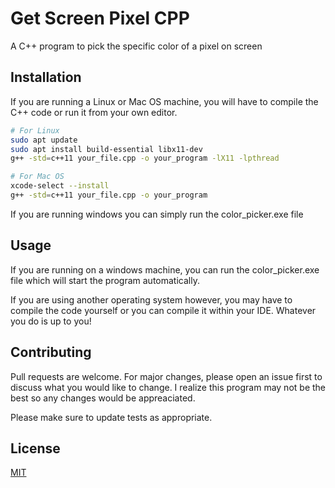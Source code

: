 # Get Screen Pixel CPP

A C++ program to pick the specific color of a pixel on screen

## Installation

If you are running a Linux or Mac OS machine, you will have to compile the C++ code or run it from your own editor. 
```bash
# For Linux
sudo apt update
sudo apt install build-essential libx11-dev
g++ -std=c++11 your_file.cpp -o your_program -lX11 -lpthread

# For Mac OS
xcode-select --install
g++ -std=c++11 your_file.cpp -o your_program
```
If you are running windows you can simply run the color_picker.exe file

## Usage
If you are running on a windows machine, you can run the color_picker.exe file which will start the program automatically.

If you are using another operating system however, you may have to compile the code yourself or you can compile it within your IDE. Whatever you do is up to you!

## Contributing

Pull requests are welcome. For major changes, please open an issue first
to discuss what you would like to change. I realize this program may not be the best so any changes would be appreaciated.

Please make sure to update tests as appropriate.

## License

[MIT](https://choosealicense.com/licenses/mit/)